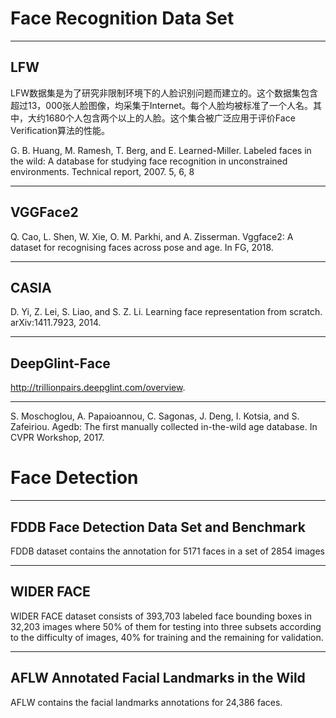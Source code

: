 # Face Recognition Data Set

---

## LFW

LFW数据集是为了研究非限制环境下的人脸识别问题而建立的。这个数据集包含超过13，000张人脸图像，均采集于Internet。每个人脸均被标准了一个人名。其中，大约1680个人包含两个以上的人脸。这个集合被广泛应用于评价Face Verification算法的性能。

G. B. Huang, M. Ramesh, T. Berg, and E. Learned-Miller. Labeled faces in the wild: A database for studying face recognition in unconstrained environments. Technical report, 2007. 5, 6, 8

---

## VGGFace2

Q. Cao, L. Shen, W. Xie, O. M. Parkhi, and A. Zisserman. Vggface2: A dataset for recognising faces across pose and age. In FG, 2018.

---

## CASIA

D. Yi, Z. Lei, S. Liao, and S. Z. Li. Learning face representation from scratch. arXiv:1411.7923, 2014.

---

## DeepGlint-Face

http://trillionpairs.deepglint.com/overview.

---

S. Moschoglou, A. Papaioannou, C. Sagonas, J. Deng, I. Kotsia,
and S. Zafeiriou. Agedb: The first manually collected
in-the-wild age database. In CVPR Workshop, 2017.



# Face Detection

---

## FDDB Face Detection Data Set and Benchmark

FDDB dataset contains the annotation for 5171 faces in a set of 2854 images

---

## WIDER FACE

WIDER FACE dataset consists of 393,703 labeled face bounding boxes in 32,203 images where 50% of them for testing into three subsets according to the difficulty of images, 40% for training and the remaining for validation.

---


## AFLW Annotated Facial Landmarks in the Wild

 AFLW contains the facial landmarks annotations for 24,386 faces.
